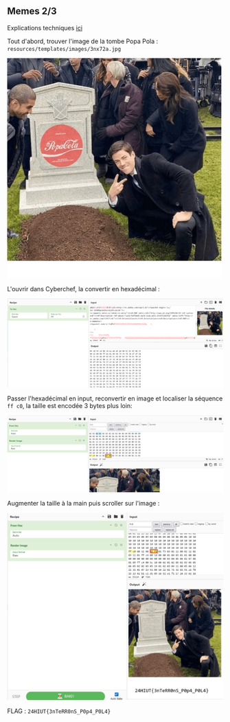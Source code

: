 ## Memes 2/3

Explications techniques [ici](https://cyberhacktics.com/hiding-information-by-changing-an-images-height)

Tout d'abord, trouver l'image de la tombe Popa Pola : `resources/templates/images/3nx72a.jpg`

![Tombe Popa Pola](./wu/3nx72a.jpg)

L'ouvrir dans Cyberchef, la convertir en hexadécimal :

![cyberchef_1](./wu/cyberchef_input.png)

Passer l'hexadécimal en input, reconvertir en image et localiser la séquence `ff c0`, la taille est encodée 3 bytes plus loin:

![cyberchef_2](./wu/cyberchef_ouput.png)

Augmenter la taille à la main puis scroller sur l'image :

![cyberchef_3](./wu/cyberchef_ouput_final.png)

FLAG : `24HIUT{3nTeRR0nS_P0p4_P0L4}`